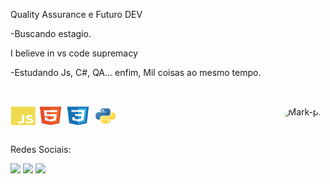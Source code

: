 Quality Assurance e Futuro DEV

-Buscando estagio.

I believe in vs code supremacy

<p>-Estudando Js, C#, QA... enfim, Mil coisas ao mesmo tempo.</p>

##

<div style="display: inline_block"><br>
  <img align="center" alt="Mark-Js" height="30" width="40" src="https://raw.githubusercontent.com/devicons/devicon/master/icons/javascript/javascript-plain.svg">
  <img align="center" alt="Mark-HTML" height="30" width="40" src="https://raw.githubusercontent.com/devicons/devicon/master/icons/html5/html5-original.svg">
  <img align="center" alt="Mark-CSS" height="30" width="40" src="https://raw.githubusercontent.com/devicons/devicon/master/icons/css3/css3-original.svg">
  <img align="center" alt="Mark-Python" height="30" width="40" src="https://raw.githubusercontent.com/devicons/devicon/master/icons/python/python-original.svg">
  <img align="right" alt="Mark-pic" height="150" style="border-radius:50px;" src="https://i.pinimg.com/originals/7d/90/60/7d906067eddae6a8d1ea465ecc8afe90.gif">
</div>

##

Redes Sociais:
<div>
  <a href="https://instagram.com/Marcusvnill" target="_blank"><img src="https://img.shields.io/badge/-Instagram-%23E4405F?style=for-the-badge&logo=instagram&logoColor=white" target="_blank"></a>
  <a href = "mailto:Vieiramarcusv@gmail.com"><img src="https://img.shields.io/badge/-Gmail-%23333?style=for-the-badge&logo=gmail&logoColor=white" target="_blank"></a>
  <a href="https://www.linkedin.com/in/marcus-vieira-705720268" target="_blank"><img src="https://img.shields.io/badge/-LinkedIn-%230077B5?style=for-the-badge&logo=linkedin&logoColor=white" target="_blank"></a>
</div>
